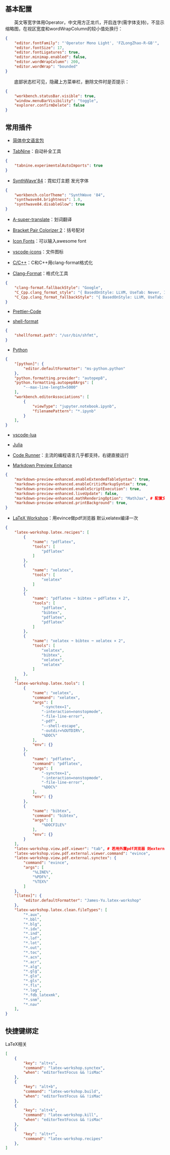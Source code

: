 ## 基本配置

　　英文等宽字体用Operator，中文用方正龙爪，开启连字(需字体支持)，不显示缩略图，在视区宽度和wordWrapColumn的较小值处换行：

```json
{
	"editor.fontFamily": "'Operator Mono Light', 'FZLongZhao-R-GB'",
    "editor.fontSize": 17,
    "editor.fontLigatures": true,
    "editor.minimap.enabled": false,
    "editor.wordWrapColumn": 200,
    "editor.wordWrap": "bounded"
}
```

　　底部状态栏可见，隐藏上方菜单栏，删除文件时是否提示：

```json
{
	"workbench.statusBar.visible": true,
	"window.menuBarVisibility": "toggle",
	"explorer.confirmDelete": false
}
```

## 常用插件

- [简体中文语言包](https://marketplace.visualstudio.com/items?itemName=MS-CEINTL.vscode-language-pack-zh-hans)

- [TabNine](https://marketplace.visualstudio.com/items?itemName=TabNine.tabnine-vscode)：自动补全工具

```json
{
    "tabnine.experimentalAutoImports": true
}
```

- [SynthWave'84](https://marketplace.visualstudio.com/items?itemName=RobbOwen.synthwave-vscode)：霓虹灯主题 发光字体

```json
{
    "workbench.colorTheme": "SynthWave '84",
    "synthwave84.brightness": 1.0,
    "synthwave84.disableGlow": true
}
```

- [A-super-translate](https://marketplace.visualstudio.com/items?itemName=xuedao.super-translate)：划词翻译

- [Bracket Pair Colorizer 2](https://marketplace.visualstudio.com/items?itemName=CoenraadS.bracket-pair-colorizer-2)：括号配对

- [Icon Fonts](https://marketplace.visualstudio.com/items?itemName=idleberg.icon-fonts)：可以输入awesome font

- [vscode-icons](https://marketplace.visualstudio.com/items?itemName=vscode-icons-team.vscode-icons)：文件图标

- [C/C++](https://marketplace.visualstudio.com/items?itemName=ms-vscode.cpptools)：C和C++用clang-format格式化<br>

- [Clang-Format](https://marketplace.visualstudio.com/items?itemName=xaver.clang-format)：格式化工具

```json
{
    "clang-format.fallbackStyle": "Google",
    "C_Cpp.clang_format_style": "{ BasedOnStyle: LLVM, UseTab: Never, IndentWidth: 4, TabWidth: 4, AllowShortIfStatementsOnASingleLine: true, AllowShortFunctionsOnASingleLine: true, IndentCaseLabels: true, ColumnLimit: 0, AccessModifierOffset: -4 }",
    "C_Cpp.clang_format_fallbackStyle": "{ BasedOnStyle: LLVM, UseTab: Never, IndentWidth: 4, TabWidth: 4, AllowShortIfStatementsOnASingleLine: true, AllowShortFunctionsOnASingleLine: true, IndentCaseLabels: true, ColumnLimit: 0, AccessModifierOffset: -4 }"
}
```

- [Prettier-Code](https://marketplace.visualstudio.com/items?itemName=esbenp.prettier-vscode)

- [shell-format](https://marketplace.visualstudio.com/items?itemName=foxundermoon.shell-format)

```json
{
	"shellformat.path": "/usr/bin/shfmt",
}
```

- [Python](https://marketplace.visualstudio.com/items?itemName=ms-python.python)

```json
{
	"[python]": {
        "editor.defaultFormatter": "ms-python.python"
    },
    "python.formatting.provider": "autopep8",
    "python.formatting.autopep8Args": [
        "--max-line-length=5000"
    ],
    "workbench.editorAssociations": [
        {
            "viewType": "jupyter.notebook.ipynb",
            "filenamePattern": "*.ipynb"
        }
    ],
}
```

- [vscode-lua](https://marketplace.visualstudio.com/items?itemName=trixnz.vscode-lua)

- [Julia](https://marketplace.visualstudio.com/items?itemName=julialang.language-julia)

- [Code Runner](https://marketplace.visualstudio.com/items?itemName=formulahendry.code-runner)：主流的编程语言几乎都支持，右键直接运行

- [Markdown Preview Enhance](https://marketplace.visualstudio.com/items?itemName=shd101wyy.markdown-preview-enhanced)

```json
{
	"markdown-preview-enhanced.enableExtendedTableSyntax": true,
	"markdown-preview-enhanced.enableCriticMarkupSyntax": true,
	"markdown-preview-enhanced.enableScriptExecution": true,
	"markdown-preview-enhanced.liveUpdate": false,
	"markdown-preview-enhanced.mathRenderingOption": "MathJax", # 配置文件是.mume/mathjax_config.js
	"markdown-preview-enhanced.printBackground": true,
}
```

- [LaTeX Workshop](https://marketplace.visualstudio.com/items?itemName=James-Yu.latex-workshop)：用evince做pdf浏览器 默认xelatex编译一次

```json
{
	"latex-workshop.latex.recipes": [
        {
            "name": "pdflatex",
            "tools": [
                "pdflatex"
            ]
        },
        {
            "name": "xelatex",
            "tools": [
                "xelatex"
            ]
        },
        {
            "name": "pdflatex ➞ bibtex ➞ pdflatex × 2",
            "tools": [
                "pdflatex",
                "bibtex",
                "pdflatex",
                "pdflatex"
            ]
        },
        {
            "name": "xelatex ➞ bibtex ➞ xelatex × 2",
            "tools": [
                "xelatex",
                "bibtex",
                "xelatex",
                "xelatex"
            ]
        },
    ],
    "latex-workshop.latex.tools": [
        {
            "name": "xelatex",
            "command": "xelatex",
            "args": [
                "-synctex=1",
                "-interaction=nonstopmode",
                "-file-line-error",
                "-pdf",
                "--shell-escape",
                "-outdir=%OUTDIR%",
                "%DOC%"
            ],
            "env": {}
        },
        {
            "name": "pdflatex",
            "command": "pdflatex",
            "args": [
                "-synctex=1",
                "-interaction=nonstopmode",
                "-file-line-error",
                "%DOC%"
            ],
            "env": {}
        },
        {
            "name": "bibtex",
            "command": "bibtex",
            "args": [
                "%DOCFILE%"
            ],
            "env": {}
        }
    ],
    "latex-workshop.view.pdf.viewer": "tab", # 若用外置pdf浏览器 则external
    "latex-workshop.view.pdf.external.viewer.command": "evince",
    "latex-workshop.view.pdf.external.synctex": {
        "command": "evince",
        "args": [
            "%LINE%",
            "%PDF%",
            "%TEX%"
        ]
    },
    "[latex]": {
        "editor.defaultFormatter": "James-Yu.latex-workshop"
    },
    "latex-workshop.latex.clean.fileTypes": [
        "*.aux",
        "*.bbl",
        "*.blg",
        "*.idx",
        "*.ind",
        "*.lof",
        "*.lot",
        "*.out",
        "*.toc",
        "*.acn",
        "*.acr",
        "*.alg",
        "*.glg",
        "*.glo",
        "*.gls",
        "*.fls",
        "*.log",
        "*.fdb_latexmk",
        "*.snm",
        "*.nav"
    ],
}
```

## 快捷键绑定

LaTeX相关

```json
[
    {
        "key": "alt+s",
        "command": "latex-workshop.synctex",
        "when": "editorTextFocus && !isMac"
    },
    {
        "key": "alt+b",
        "command": "latex-workshop.build",
        "when": "editorTextFocus && !isMac"
    },
    {
        "key": "alt+k",
        "command": "latex-workshop.kill",
        "when": "editorTextFocus && !isMac"
    },
    {
        "key": "alt+r",
        "command": "latex-workshop.recipes"
    },
]
```